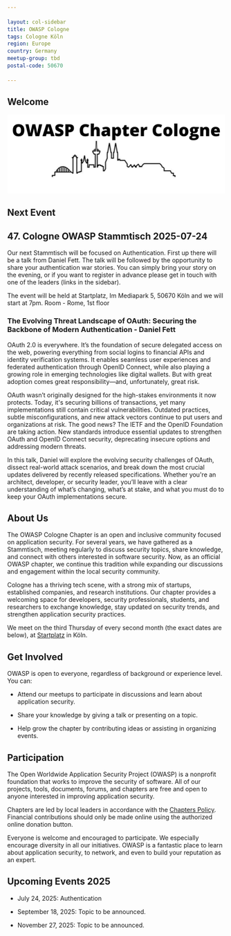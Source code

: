 ```yaml
---

layout: col-sidebar
title: OWASP Cologne
tags: Cologne Köln 
region: Europe
country: Germany
meetup-group: tbd
postal-code: 50670

---
```

## Welcome
![LOGO](assets/images/owasp-banner.png)

## Next Event

## 47. Cologne OWASP Stammtisch  2025-07-24

Our next Stammtisch will be focused on Authentication. First up there will be a talk from Daniel Fett.  The talk will be followed by the opportunity to share your authentication war stories. You can simply bring your story on the evening, or if you want to register in advance please get in touch with one of the leaders (links in the sidebar).

The event will be held at Startplatz, Im Mediapark 5, 50670 Köln and we will start at 7pm.  Room - Rome, 1st floor

### The Evolving Threat Landscape of OAuth: Securing the Backbone of Modern Authentication - Daniel Fett

OAuth 2.0 is everywhere. It’s the foundation of secure delegated access on the web, powering everything from social logins to financial APIs and identity verification systems. It enables seamless user experiences and federated authentication through OpenID Connect, while also playing a growing role in emerging technologies like digital wallets. But with great adoption comes great responsibility—and, unfortunately, great risk.
 
OAuth wasn’t originally designed for the high-stakes environments it now protects. Today, it's securing billions of transactions, yet many implementations still contain critical vulnerabilities. Outdated practices, subtle misconfigurations, and new attack vectors continue to put users and organizations at risk. The good news? The IETF and the OpenID Foundation are taking action. New standards introduce essential updates to strengthen OAuth and OpenID Connect security, deprecating insecure options and addressing modern threats.
 
In this talk, Daniel will explore the evolving security challenges of OAuth, dissect real-world attack scenarios, and break down the most crucial updates delivered by recently released specifications. Whether you're an architect, developer, or security leader, you’ll leave with a clear understanding of what’s changing, what’s at stake, and what you must do to keep your OAuth implementations secure.




## About Us

The OWASP Cologne Chapter is an open and inclusive community focused on application security. For several years, we have gathered as a Stammtisch, meeting regularly to discuss security topics, share knowledge, and connect with others interested in software security. Now, as an official OWASP chapter, we continue this tradition while expanding our discussions and engagement within the local security community.

Cologne has a thriving tech scene, with a strong mix of startups, established companies, and research institutions. Our chapter provides a welcoming space for developers, security professionals, students, and researchers to exchange knowledge, stay updated on security trends, and strengthen application security practices.

We meet on the third Thursday of every second month (the exact dates are below), at [Startplatz](https://www.startplatz.de/) in Köln.  

## Get Involved

OWASP is open to everyone, regardless of background or experience level. You can:

* Attend our meetups to participate in discussions and learn about application security.

* Share your knowledge by giving a talk or presenting on a topic.

* Help grow the chapter by contributing ideas or assisting in organizing events.

## Participation
The Open Worldwide Application Security Project (OWASP) is a nonprofit foundation that works to improve the security of software. All of our projects, tools, documents, forums, and chapters are free and open to anyone interested in improving application security. 

Chapters are led by local leaders in accordance with the [Chapters Policy](/www-policy/operational/chapters). Financial contributions should only be made online using the authorized online donation button. 

Everyone is welcome and encouraged to participate. We especially encourage diversity in all our initiatives. OWASP is a fantastic place to learn about application security, to network, and even to build your reputation as an expert. 


## Upcoming Events 2025

* July 24, 2025: Authentication

* September 18, 2025: Topic to be announced.

* November 27, 2025: Topic to be announced.



<!--
## Next Meeting/Event
---------------------
{% comment %}
{% include tab_pastevents.md group=page.meetup-group %}
{% include upcomingevents.md group=page.meetup-group %}
{% endcomment %}

-->